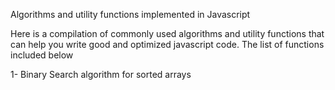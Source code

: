 Algorithms and utility functions implemented in Javascript

Here is a compilation of commonly used algorithms and utility functions that can help you write good and optimized javascript code. The list of functions included below

1- Binary Search algorithm for sorted arrays
